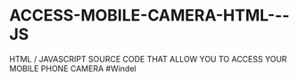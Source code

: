 # ACCESS-MOBILE-CAMERA-HTML---JS
HTML / JAVASCRIPT SOURCE CODE THAT ALLOW YOU TO ACCESS YOUR MOBILE PHONE CAMERA
#Windel

